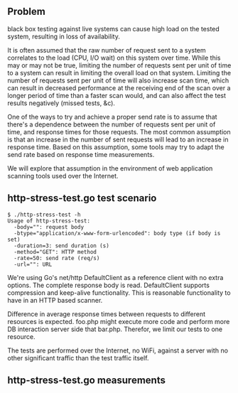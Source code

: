 ## Problem

black box testing against live systems can cause high load on the
tested system, resulting in loss of availability. 
 
It is often assumed that the raw number of request sent to a system
correlates to the load (CPU, I/O wait) on this system over time. While this 
may or may not be true, limiting the number of requests sent per unit of time 
to a system can result in limiting the overall load on that system. Limiting 
the number of requests sent per unit of time will also increase scan time, 
which can result in decreased performance at the receiving end of the scan 
over a longer period of time than a faster scan would, and can also affect the 
test results negatively (missed tests, &c).

One of the ways to try and achieve a proper send rate is to assume that 
there's a dependence between the number of requests sent per unit of time, and
response times for those requests.  The most common assumption is that an 
increase in the number of sent requests will lead to an increase in response 
time. Based on this assumption, some tools may try to adapt the send rate 
based on response time measurements. 

We will explore that assumption in the environment of web application
scanning tools used over the Internet.

## http-stress-test.go test scenario

```
$ ./http-stress-test -h
Usage of http-stress-test:
  -body="": request body
  -btype="application/x-www-form-urlencoded": body type (if body is set)
  -duration=3: send duration (s)
  -method="GET": HTTP method
  -rate=50: send rate (req/s)
  -url="": URL
```

We're using Go's net/http DefaultClient as a reference client with
no extra options. The complete response body is read. DefaultClient supports 
compression and keep-alive functionality. This is reasonable functionality to 
have in an HTTP based scanner.

Difference in average response times between requests to different resources 
is expected. foo.php might execute more code and perform more DB interaction 
server side that bar.php. Therefor, we limit our tests to one resource. 

The tests are performed over the Internet, no WiFi, against a server with
no other significant traffic than the test traffic itself. 


## http-stress-test.go measurements


